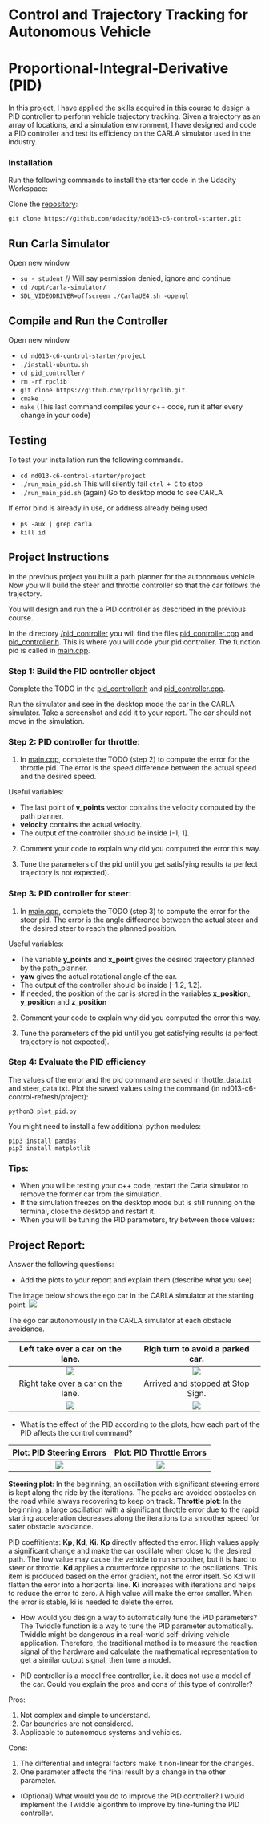 # Control and Trajectory Tracking for Autonomous Vehicle

# Proportional-Integral-Derivative (PID)

In this project, I have applied the skills acquired in this course to design a PID controller to perform vehicle trajectory tracking. Given a trajectory as an array of locations, and a simulation environment, I have designed and code a PID controller and test its efficiency on the CARLA simulator used in the industry.

### Installation

Run the following commands to install the starter code in the Udacity Workspace:

Clone the <a href="https://github.com/udacity/nd013-c6-control-starter/tree/master" target="_blank">repository</a>:

`git clone https://github.com/udacity/nd013-c6-control-starter.git`

## Run Carla Simulator

Open new window

* `su - student`
// Will say permission denied, ignore and continue
* `cd /opt/carla-simulator/`
* `SDL_VIDEODRIVER=offscreen ./CarlaUE4.sh -opengl`

## Compile and Run the Controller

Open new window

* `cd nd013-c6-control-starter/project`
* `./install-ubuntu.sh`
* `cd pid_controller/`
* `rm -rf rpclib`
* `git clone https://github.com/rpclib/rpclib.git`
* `cmake .`
* `make` (This last command compiles your c++ code, run it after every change in your code)

## Testing

To test your installation run the following commands.

* `cd nd013-c6-control-starter/project`
* `./run_main_pid.sh`
This will silently fail `ctrl + C` to stop
* `./run_main_pid.sh` (again)
Go to desktop mode to see CARLA

If error bind is already in use, or address already being used

* `ps -aux | grep carla`
* `kill id`


## Project Instructions

In the previous project you built a path planner for the autonomous vehicle. Now you will build the steer and throttle controller so that the car follows the trajectory.

You will design and run the a PID controller as described in the previous course.

In the directory [/pid_controller](https://github.com/udacity/nd013-c6-control-starter/tree/master/project/pid_controller)  you will find the files [pid_controller.cpp](https://github.com/udacity/nd013-c6-control-starter/blob/master/project/pid_controller/pid_controller.cpp)  and [pid_controller.h](https://github.com/udacity/nd013-c6-control-starter/blob/master/project/pid_controller/pid_controller.h). This is where you will code your pid controller.
The function pid is called in [main.cpp](https://github.com/udacity/nd013-c6-control-starter/blob/master/project/pid_controller/main.cpp).

### Step 1: Build the PID controller object
Complete the TODO in the [pid_controller.h](https://github.com/udacity/nd013-c6-control-starter/blob/master/project/pid_controller/pid_controller.h) and [pid_controller.cpp](https://github.com/udacity/nd013-c6-control-starter/blob/master/project/pid_controller/pid_controller.cpp).

Run the simulator and see in the desktop mode the car in the CARLA simulator. Take a screenshot and add it to your report. The car should not move in the simulation.
### Step 2: PID controller for throttle:
1) In [main.cpp](https://github.com/udacity/nd013-c6-control-starter/blob/master/project/pid_controller/main.cpp), complete the TODO (step 2) to compute the error for the throttle pid. The error is the speed difference between the actual speed and the desired speed.

Useful variables:
- The last point of **v_points** vector contains the velocity computed by the path planner.
- **velocity** contains the actual velocity.
- The output of the controller should be inside [-1, 1].

2) Comment your code to explain why did you computed the error this way.

3) Tune the parameters of the pid until you get satisfying results (a perfect trajectory is not expected).

### Step 3: PID controller for steer:
1) In [main.cpp](https://github.com/udacity/nd013-c6-control-starter/blob/master/project/pid_controller/main.cpp), complete the TODO (step 3) to compute the error for the steer pid. The error is the angle difference between the actual steer and the desired steer to reach the planned position.

Useful variables:
- The variable **y_points** and **x_point** gives the desired trajectory planned by the path_planner.
- **yaw** gives the actual rotational angle of the car.
- The output of the controller should be inside [-1.2, 1.2].
- If needed, the position of the car is stored in the variables **x_position**, **y_position** and **z_position**

2) Comment your code to explain why did you computed the error this way.

3) Tune the parameters of the pid until you get satisfying results (a perfect trajectory is not expected).

### Step 4: Evaluate the PID efficiency
The values of the error and the pid command are saved in thottle_data.txt and steer_data.txt.
Plot the saved values using the command (in nd013-c6-control-refresh/project):

```
python3 plot_pid.py
```

You might need to install a few additional python modules: 

```
pip3 install pandas
pip3 install matplotlib
```

### Tips:
- When you wil be testing your c++ code, restart the Carla simulator to remove the former car from the simulation.
- If the simulation freezes on the desktop mode but is still running on the terminal, close the desktop and restart it.
- When you will be tuning the PID parameters, try between those values:


## Project Report:

Answer the following questions:
- Add the plots to your report and explain them (describe what you see)

The image below shows the ego car in the CARLA simulator at the starting point.
<img src="/img/PID_control_1.png"/>

The ego car autonomously in the CARLA simulator at each obstacle avoidence.

| Left take over a car on the lane.       | Righ turn to avoid a parked car.        |
|:---------------------------------------:|:---------------------------------------:|
| <img src="/img/PID_control_2.png"/>     | <img src="/img/PID_control_3.png"/>     |
| Right take over a car on the lane.      | Arrived and stopped at Stop Sign.       |
| <img src="/img/PID_control_4.png"/>     | <img src="/img/PID_control_5.png"/>     |


- What is the effect of the PID according to the plots, how each part of the PID affects the control command?

| Plot: PID Steering Errors               | Plot: PID Throttle Errors               |
|:---------------------------------------:|:---------------------------------------:|
| <img src="/img/PID_plot_steering.png"/> | <img src="/img/PID_plot_throttle.png"/> |

**Steering plot**: In the beginning, an oscillation with significant steering errors is kept along the ride by the iterations. The peaks are avoided obstacles on the road while always recovering to keep on track.
**Throttle plot**: In the beginning, a large oscillation with a significant throttle error due to the rapid starting acceleration decreases along the iterations to a smoother speed for safer obstacle avoidance.

PID coeffitients: **Kp**, **Kd**, **Ki**.
**Kp** directly affected the error. High values apply a significant change and make the car oscillate when close to the desired path. The low value may cause the vehicle to run smoother, but it is hard to steer or throttle.
**Kd** applies a counterforce opposite to the oscillations. This item is produced based on the error gradient, not the error itself. So Kd will flatten the error into a horizontal line.
**Ki** increases with iterations and helps to reduce the error to zero. A high value will make the error smaller. When the error is stable, ki is needed to delete the error. 

- How would you design a way to automatically tune the PID parameters?
The Twiddle function is a way to tune the PID parameter automatically. Twiddle might be dangerous in a real-world self-driving vehicle application. Therefore, the traditional method is to measure the reaction signal of the hardware and calculate the mathematical representation to get a similar output signal, then tune a model.

- PID controller is a model free controller, i.e. it does not use a model of the car. Could you explain the pros and cons of this type of controller?

Pros:
1. Not complex and simple to understand.
2. Car boundries are not considered.
3. Applicable to autonomous systems and vehicles.

Cons: 
1. The differential and integral factors make it non-linear for the changes.
2. One parameter affects the final result by a change in the other parameter.

- (Optional) What would you do to improve the PID controller?
I would implement the Twiddle algorithm to improve by fine-tuning the PID controller.
